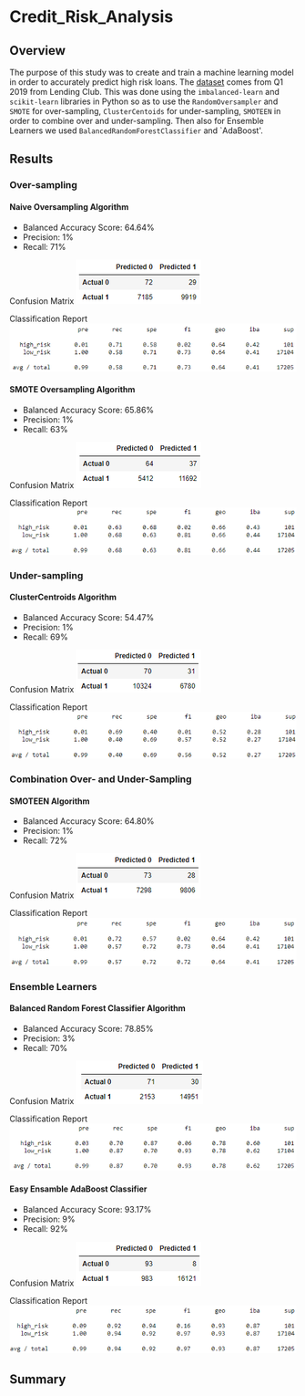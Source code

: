 # Credit_Risk_Analysis
## Overview
The purpose of this study was to create and train a machine learning model in order to accurately predict high risk loans. The [dataset](https://github.com/aKnownSaltMine/Credit_Risk_Analysis/blob/main/LoanStats_2019Q1.csv) comes from Q1 2019 from Lending Club. This was done using the `imbalanced-learn` and `scikit-learn` libraries in Python so as to use the `RandomOversampler` and `SMOTE` for over-sampling, `ClusterCentoids` for under-sampling, `SMOTEEN` in order to combine over and under-sampling. Then also for Ensemble Learners we used `BalancedRandomForestClassifier` and `AdaBoost'.

## Results
### Over-sampling
#### Naive Oversampling Algorithm
* Balanced Accuracy Score: 64.64%
* Precision: 1%
* Recall: 71%

Confusion Matrix
![naive_oversampling_cm](https://github.com/aKnownSaltMine/Credit_Risk_Analysis/blob/main/Results/naive_oversampling_cm.PNG)

Classification Report
![naive_oversampling_class_report](https://github.com/aKnownSaltMine/Credit_Risk_Analysis/blob/main/Results/naive_oversampling_class_report.PNG)

#### SMOTE Oversampling Algorithm
* Balanced Accuracy Score: 65.86%
* Precision: 1%
* Recall: 63%

Confusion Matrix
![smote_cm](https://github.com/aKnownSaltMine/Credit_Risk_Analysis/blob/main/Results/smote_cm.PNG)

Classification Report
![smote_class_report](https://github.com/aKnownSaltMine/Credit_Risk_Analysis/blob/main/Results/smote_class_report.PNG)

### Under-sampling
#### ClusterCentroids Algorithm
* Balanced Accuracy Score: 54.47%
* Precision: 1%
* Recall: 69%

Confusion Matrix
![undersampling_cm](https://github.com/aKnownSaltMine/Credit_Risk_Analysis/blob/main/Results/undersampling_cm.PNG)

Classification Report
![undersampling_class_report](https://github.com/aKnownSaltMine/Credit_Risk_Analysis/blob/main/Results/undersampling_class_report.PNG)

### Combination Over- and Under-Sampling
#### SMOTEEN Algorithm
* Balanced Accuracy Score: 64.80%
* Precision: 1%
* Recall: 72%

Confusion Matrix
![smoteen_cm](https://github.com/aKnownSaltMine/Credit_Risk_Analysis/blob/main/Results/smoteen_cm.PNG)

Classification Report
![smoteen_class_report](https://github.com/aKnownSaltMine/Credit_Risk_Analysis/blob/main/Results/smoteen_class_report.PNG)

### Ensemble Learners
#### Balanced Random Forest Classifier Algorithm
* Balanced Accuracy Score: 78.85%
* Precision: 3%
* Recall: 70%

Confusion Matrix
![balanced_random_forest_classifier_cm](https://github.com/aKnownSaltMine/Credit_Risk_Analysis/blob/main/Results/balanced_random_forest_classifier_cm.PNG)

Classification Report
![balanced_random_forest_classifier_class_report](https://github.com/aKnownSaltMine/Credit_Risk_Analysis/blob/main/Results/balanced_random_forest_classifier_class_report.PNG)

#### Easy Ensamble AdaBoost Classifier
* Balanced Accuracy Score: 93.17%
* Precision: 9%
* Recall: 92%

Confusion Matrix
![adaboost_cm](https://github.com/aKnownSaltMine/Credit_Risk_Analysis/blob/main/Results/adaboost_cm.PNG)

Classification Report
![adaboost_class_report](https://github.com/aKnownSaltMine/Credit_Risk_Analysis/blob/main/Results/adaboost_class_report.PNG)

## Summary
